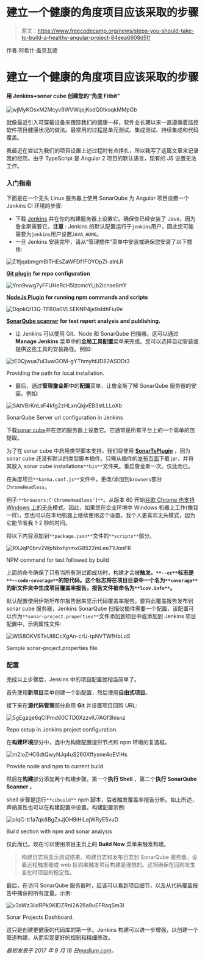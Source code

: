 # 建立一个健康的角度项目应该采取的步骤

> 原文：<https://www.freecodecamp.org/news/steps-you-should-take-to-build-a-healthy-angular-project-84eea6608d5f/>

作者:阿希什·盖克瓦德

# 建立一个健康的角度项目应该采取的步骤

#### 用 Jenkins+sonar cube 创建您的“角度 Fitbit”

![wjMyKOsxM2Mcyv9WVWqsjKodQ0tksqkMMpGb](img/608855fca25d927e007408e84f52143a.png)

就像最近引入可穿戴设备来跟踪我们的健康一样，软件业长期以来一直遵循着监控软件项目健康状况的做法。最常用的过程是单元测试、集成测试、持续集成和代码覆盖。

我最近在尝试为我们的项目设置上述过程时有点挣扎，所以我写了这篇文章来记录我的经历。由于 TypeScript 是 Angular 2 项目的默认语言，现有的 JS 设置无法工作。

### 入门指南

下面是在一个无头 Linux 服务器上使用 SonarQube 为 Angular 项目设置一个 Jenkins CI 环境的步骤:

*   下载 [Jenkins](https://jenkins.io/) 并在你的构建服务器上设置它。确保你已经安装了 Java，因为詹金斯需要它。**注意** : Jenkins 的默认配置运行于`jenkins`用户，因此您可能需要为`jenkins`用户设置`JAVA_HOME`。
*   一旦 Jenkins 安装完毕，请从“管理插件”菜单中安装或确保您安装了以下插件:

![Z1fjqabmgmBITHEsZaWFDf1FOYOpZI-alnLR](img/cb0c859f4e5add74eb588ac049f08be4.png)

[**Git plugin**](http://wiki.jenkins-ci.org/display/JENKINS/Git+Plugin) **for repo configuration**

![Ynn9vwg7yFFUHeRcH5IzcmcYLjb2lcnse8mY](img/3ac5161b6d8f681eb5df0b91acdc93b7.png)

[**NodeJs Plugin**](http://wiki.jenkins-ci.org/display/JENKINS/NodeJS+Plugin) **for running npm commands and scripts**

![DqokQi13Q-TFB0a0VLSEKNP4je9sIdhFiu9e](img/a93750e689c39e153eb5717da8b801e3.png)

[**SonarQube scanner**](http://redirect.sonarsource.com/plugins/jenkins.html) **for test report analysis and publishing.**

*   让 Jenkins 可以使用 Git、Node 和 SonarQube 扫描器。这可以通过 **Manage Jenkins** 菜单中的**全局工具配置**菜单来完成。您可以选择自动安装或提供这些工具的安装路径。例如:

![tE0Qjwua7ul3uwGOM-gYThmyhfJD82ASDDt3](img/fdee505453346eea8a5f0508096168f8.png)

Providing the path for local installation.

*   最后，通过**管理詹金斯**中的**配置**菜单，让詹金斯了解 SonarQube 服务器的安装。例如:

![SAtVBrKnLxF4kfg2zHLxnQkjvEB3stLLLoXb](img/5dc4bf71ca2e0dd5bba3f39a2177ba10.png)

SonarQube Server url configuration in Jenkins

下载[sonar cube](https://www.sonarqube.org/)并在您的服务器上设置它。它通常是所有平台上的一个简单的包提取。

为了在 sonar cube 中启用类型脚本支持，我们将使用 [**SonarTsPlugin**](https://github.com/Pablissimo/SonarTsPlugin) ，因为 sonar cube 还没有默认的类型脚本插件。只需从插件的[发布页面](https://github.com/Pablissimo/SonarTsPlugin/releases)下载 jar，并将其放入 sonar cube installations`**bin**`文件夹。重启詹金斯一次。仅此而已。

在角度项目`**karma.conf.js**`文件中，更改/添加到`browsers`部分`ChromeHeadless`。

例子:`**browsers:['ChromeHeadless']**`。从版本 60 开始[谷歌 Chrome 也支持 Windows 上的无头](https://developers.google.com/web/updates/2017/04/headless-chrome)模式。因此，如果您在企业环境中 Windows 机器上工作(像我一样)，您也可以在本地机器上继续使用这个设置。我个人更喜欢无头模式，因为它能节省我 1-2 秒的时间。

将以下内容添加到`**package.json**`文件的`**scripts**`部分。

![RXJqP0brv2WpNbxhjnmxG8522mLee71UonFR](img/f94831dda1e24c8deaf89ec2c60757e6.png)

NPM command for test followed by build

上面的命令确保了只有当所有测试都成功时，构建才会被**触发。`**--cc**`标志是`**--code-coverage**`的短代码。这个标志将在项目目录中一个名为`**coverage**`的新文件夹中生成项目覆盖率报告。报告文件被命名为`**lcov.info**`。**

默认配置使用伊斯坦布尔报告器来显示代码覆盖率报告。要将此覆盖报告发布到 sonar cube 服务器，Jenkins SonarQube 扫描仪插件需要一个配置，该配置可以作为`**sonar-project.properties**`文件添加到项目中或添加到 Jenkins 项目配置中。示例属性文件:

![WlS8OKVSTkUI6CcXgAn-crU-tpNVTWfHbLoS](img/96a7ccd45fd8a5e0fe4a6e053f977609.png)

Sample sonar-project.properties file.

### 配置

完成以上步骤后，Jenkins 中的项目配置就相当简单了。

首先使用**新项目**菜单创建一个新配置，然后使用**自由式项目**。

接下来在**源代码管理**部分启用 **Git** 并设置项目回购 URL:

![5gEgzqe6qCIPmd60CTD0XzzvlU7AGf3hisnz](img/2c8180820362174051bfae7954dc30fe.png)

Repo setup in Jenkins project configuration.

在**构建环境**部分中，选中为构建配置提供节点和 npm 环境的复选框。

![m2ioZHC6dtQwyNJq4uS260Xffyxne4oEVlHs](img/60c07f0d77cec56a4b80ad775c7519eb.png)

Provide node and npm to current build.

然后在**构建**部分添加两个构建步骤。第一个**执行 Shell** ，第二个**执行 SonarQube Scanner** 。

shell 步骤是运行`**cibuild**` npm 脚本，后者触发覆盖率报告分析。如上所述，声纳属性也可以在构建配置中设置。构建配置示例:

![olqC-tt1a7qk6BgZxJjOH9iHiLejWRyE5vuD](img/e39110a6cd8415fe50f0b3a6c3705987.png)

Build section with npm and sonar analysis

仅此而已。现在可以使用项目主页上的 **Build Now** 菜单来触发构建。

> 构建日志将显示测试结果、构建日志和发布日志到 SonarQube 服务器。设置远程触发器或 web 挂钩来触发项目构建是理想的。这将确保在回购发生变化时项目的稳定性。

最后，在访问 SonarQube 服务器时，应该可以看到项目细节，以及从代码覆盖报告中捕获的所有度量。示例:

![v3aWz3iidRPk0KIDZRnI2A26a9uEFRaqSm3I](img/f3b07dcb19383bca9c664fdd772d7413.png)

Sonar Projects Dashboard.

这只是创建更健康的代码库的第一步。Jenkins 构建可以进一步增强，以创建一个管道构建，从而实现更好的控制和精细修改。

*最初发表于 2017 年 9 月 16 日[medium.com](https://medium.com/@ashishgkwd/angular-fitbit-jenkins-sonarqube-829cc6201469)。*
